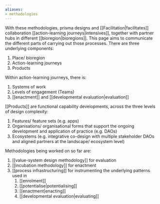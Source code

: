 ```yaml
---
aliases:
- methodologies
---
```


With these methodologies, prisma designs and [[Facilitation|facilitates]] collaboration [[action-learning journeys|intensives]], together with partner hubs in different [[bioregion|bioregions]]. This page aims to communicate the different parts of carrying out those processes. There are three underlying components:

1. Place/ bioregion
2. Action-learning journeys
3. Products

Within action-learning journeys, there is:

1. Systems of work
2. Levels of engagement (Teams)
3. [[enactment]] and [[developmental evaluation|evaluation]]

[[Products]] are functional capability developments, across the three levels of design complexity:

1. Features/ feature sets (e.g. apps)
2. Organisations/ organisational forms that support the ongoing development and application of practice (e.g. DAOs)
3. Ecosystems (e.g. integrative co-design with multiple stakeholder DAOs and aligned partners at the landscape/ ecosystem level)

Methodologies being worked on so far are:

1. [[value-system design methodology]] for evaluation
2. [[incubation methodology]] for enactment
3. [[process infrastructuring]] for instrumenting the underlying patterns used in
	1. [[enrolment]]
	2. [[potentialise|potentialising]]
	3. [[enactment|enacting]]
	4. [[developmental evaluation|evaluating]]
